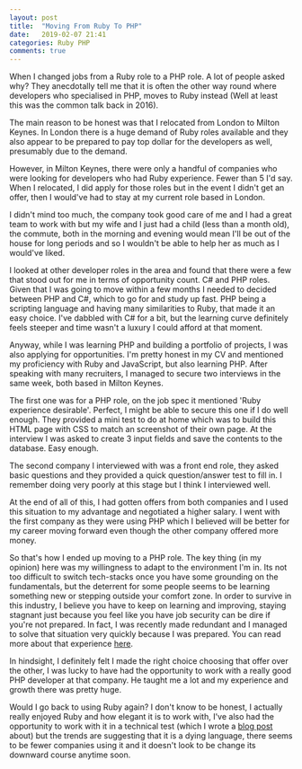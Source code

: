 ```yaml
---
layout: post
title:  "Moving From Ruby To PHP"
date:   2019-02-07 21:41
categories: Ruby PHP
comments: true
---
```


When I changed jobs from a Ruby role to a PHP role. A lot of people asked why? They anecdotally tell me that it is often the other way round where developers who specialised in PHP, moves to Ruby instead (Well at least this was the common talk back in 2016).

<!--more-->

The main reason to be honest was that I relocated from London to Milton Keynes. In London there is a huge demand of Ruby roles available and they also appear to be prepared to pay top dollar for the developers as well, presumably due to the demand.

However, in Milton Keynes, there were only a handful of companies who were looking for developers who had Ruby experience. Fewer than 5 I'd say. When I relocated, I did apply for those roles but in the event I didn't get an offer, then I would've had to stay at my current role based in London.

I didn't mind too much, the company took good care of me and I had a great team to work with but my wife and I just had a child (less than a month old), the commute, both in the morning and evening would mean I'll be out of the house for long periods and so I wouldn't be able to help her as much as I would've liked.

I looked at other developer roles in the area and found that there were a few that stood out for me in terms of opportunity count. C# and PHP roles. Given that I was going to move within a few months I needed to decided between PHP and C#, which to go for and study up fast. PHP being a scripting language and having many similarities to Ruby, that made it an easy choice. I've dabbled with C# for a bit, but the learning curve definitely feels steeper and time wasn't a luxury I could afford at that moment.

Anyway, while I was learning PHP and building a portfolio of projects, I was also applying for opportunities. I'm pretty honest in my CV and mentioned my proficiency with Ruby and JavaScript, but also learning PHP. After speaking with many recruiters, I managed to secure two interviews in the same week, both based in Milton Keynes.

The first one was for a PHP role, on the job spec it mentioned 'Ruby experience desirable'. Perfect, I might be able to secure this one if I do well enough. They provided a mini test to do at home which was to build this HTML page with CSS to match an screenshot of their own page. At the interview I was asked to create 3 input fields and save the contents to the database. Easy enough.

The second company I interviewed with was a front end role, they asked basic questions and they provided a quick question/answer test to fill in. I remember doing very poorly at this stage but I think I interviewed well.

At the end of all of this, I had gotten offers from both companies and I used this situation to my advantage and negotiated a higher salary. I went with the first company as they were using PHP which I believed will be better for my career moving forward even though the other company offered more money.

So that's how I ended up moving to a PHP role. The key thing (in my opinion) here was my willingness to adapt to the environment I'm in. Its not too difficult to switch tech-stacks once you have some grounding on the fundamentals, but the deterrent for some people seems to be learning something new or stepping outside your comfort zone. In order to survive in this industry, I believe you have to keep on learning and improving, staying stagnant just because you feel like you have job security can be dire if you're not prepared. In fact, I was recently made redundant and I managed to solve that situation very quickly because I was prepared. You can read more about that experience [here](https://jameslieu.github.io/redundancy/2019/02/01/redundancy-and-how-i-handled-it/).

In hindsight, I definitely felt I made the right choice choosing that offer over the other, I was lucky to have had the opportunity to work with a really good PHP developer at that company. He taught me a lot and my experience and growth there was pretty huge.

Would I go back to using Ruby again? I don't know to be honest, I actually really enjoyed Ruby and how elegant it is to work with, I've also had the opportunity to work with it in a technical test (which I wrote a [blog post](https://jameslieu.github.io/ruby/prime-numbers/prime-factors/2019/01/31/prime-factorization/) about) but the trends are suggesting that it is a dying language, there seems to be fewer companies using it and it doesn't look to be change its downward course anytime soon.
